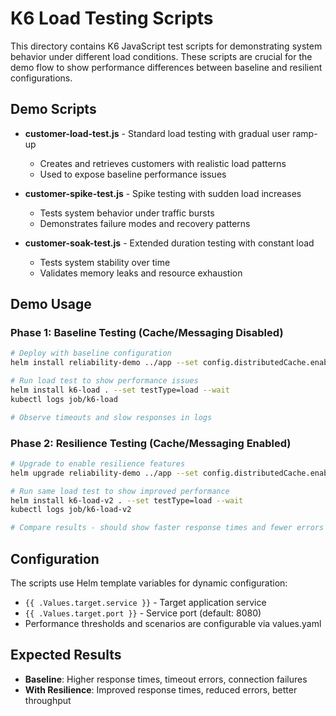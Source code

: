 # K6 Load Testing Scripts

This directory contains K6 JavaScript test scripts for demonstrating system behavior under different load conditions. These scripts are crucial for the demo flow to show performance differences between baseline and resilient configurations.

## Demo Scripts

- **customer-load-test.js** - Standard load testing with gradual user ramp-up
  - Creates and retrieves customers with realistic load patterns
  - Used to expose baseline performance issues
  
- **customer-spike-test.js** - Spike testing with sudden load increases
  - Tests system behavior under traffic bursts
  - Demonstrates failure modes and recovery patterns
  
- **customer-soak-test.js** - Extended duration testing with constant load
  - Tests system stability over time
  - Validates memory leaks and resource exhaustion

## Demo Usage

### Phase 1: Baseline Testing (Cache/Messaging Disabled)
```bash
# Deploy with baseline configuration
helm install reliability-demo ../app --set config.distributedCache.enabled=false --set config.messaging.enabled=false

# Run load test to show performance issues
helm install k6-load . --set testType=load --wait
kubectl logs job/k6-load

# Observe timeouts and slow responses in logs
```

### Phase 2: Resilience Testing (Cache/Messaging Enabled)
```bash
# Upgrade to enable resilience features
helm upgrade reliability-demo ../app --set config.distributedCache.enabled=true --set config.messaging.enabled=true

# Run same load test to show improved performance
helm install k6-load-v2 . --set testType=load --wait
kubectl logs job/k6-load-v2

# Compare results - should show faster response times and fewer errors
```

## Configuration

The scripts use Helm template variables for dynamic configuration:
- `{{ .Values.target.service }}` - Target application service
- `{{ .Values.target.port }}` - Service port (default: 8080)
- Performance thresholds and scenarios are configurable via values.yaml

## Expected Results

- **Baseline**: Higher response times, timeout errors, connection failures
- **With Resilience**: Improved response times, reduced errors, better throughput